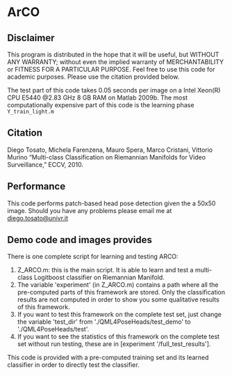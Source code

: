# ArCO

## Disclaimer
This program is distributed in the hope that it will be useful, but
WITHOUT ANY WARRANTY; without even the implied warranty of  MERCHANTABILITY
or FITNESS FOR A PARTICULAR PURPOSE. Feel free to use this code for academic
purposes.  Please use the citation provided below.

The test part of this code takes 0.05 seconds per image on a Intel Xeon(R)
CPU E5440 @2.83 GHz 8 GB RAM on Matlab 2009b. The most computationally expensive part of
this code is the learning phase `Y_train_light.m`

## Citation

Diego Tosato, Michela Farenzena, Mauro Spera, Marco Cristani, Vittorio Murino
“Multi-class Classification on Riemannian Manifolds for Video Surveillance,”
ECCV, 2010.  

## Performance

 This code performs patch-based head pose detection given the a 50x50 image.
 Should you have any problems please email me at diego.tosato@univr.it

## Demo code and images provides

There is one complete script for learning and testing ARCO:

1. Z_ARCO.m: this is the main script. It is able to learn and test a
multi-class Logitboost classifier on Riemannian Manifold.
2. The variable 'experiment'  (in Z_ARCO.m) contains a path where all the
pre-computed parts of this framework are stored.
Only the classification results are not computed in order to
show you some qualitative results of this framework.
3. If you want to test this framework on the complete test set, just change
the variable 'test_dir' from './QML4PoseHeads/test_demo' to
'./QML4PoseHeads/test'.
4. If you want to see the statistics of this framework on the complete
test set without run testing, these are in [experiment
'/full_test_results'].

This code is provided with a pre-computed training set and its learned
classifier in order to directly test the classifier.
